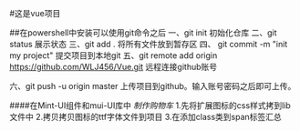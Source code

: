 #这是vue项目


##在powershell中安装可以使用git命令之后
一、git init 初始化仓库
二、git status 展示状态
三、git add . 将所有文件放到暂存区
四、 git commit -m "init my project"  提交项目到本地git
五、git remote add origin https://github.com/WLJ456/Vue.git   远程连接github账号

六、git push -u origin master  上传项目到github。输入账号密码之后即可上传。



####在Mint-UI组件和mui-UI库中
*制作购物车*
1.先将扩展图标的css样式拷到lib文件中
2.拷贝拷贝图标的ttf字体文件到项目
3.在添加class类到span标签汇总